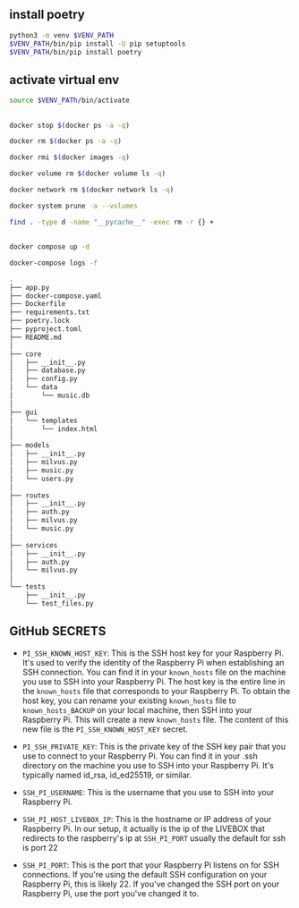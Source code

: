 ## install poetry

```bash
python3 -m venv $VENV_PATH
$VENV_PATH/bin/pip install -U pip setuptools
$VENV_PATH/bin/pip install poetry
```

## activate virtual env
```bash
source $VENV_PATh/bin/activate
```

## #####

```bash
docker stop $(docker ps -a -q)
```

```bash
docker rm $(docker ps -a -q)
```

```bash
docker rmi $(docker images -q)
```

```bash
docker volume rm $(docker volume ls -q)
```

```bash
docker network rm $(docker network ls -q)
```

```bash
docker system prune -a --volumes
```

```bash
find . -type d -name "__pycache__" -exec rm -r {} +
```
 
## ######

```bash
docker compose up -d
```

```bash
docker-compose logs -f
```


```bash
.
├── app.py
├── docker-compose.yaml
├── Dockerfile
├── requirements.txt
├── poetry.lock
├── pyproject.toml
├── README.md
│
├── core
│   ├── __init__.py
│   ├── database.py
│   ├── config.py
│   └── data
│       └── music.db
│
├── gui
│   └── templates
│       └── index.html
│
├── models
│   ├── __init__.py
│   ├── milvus.py
│   ├── music.py
│   └── users.py
│
├── routes
│   ├── __init__.py
│   ├── auth.py
│   ├── milvus.py
│   └── music.py
│
├── services
│   ├── __init__.py
│   ├── auth.py
│   └── milvus.py
│
└── tests
    ├── __init__.py
    └── test_files.py
```


## GitHub SECRETS

- `PI_SSH_KNOWN_HOST_KEY`: This is the SSH host key for your Raspberry Pi. It's used to verify the identity of the Raspberry Pi when establishing an SSH connection. You can find it in your `known_hosts` file on the machine you use to SSH into your Raspberry Pi. The host key is the entire line in the `known_hosts` file that corresponds to your Raspberry Pi.
To obtain the host key, you can rename your existing `known_hosts` file to `known_hosts_BACKUP` on your local machine, then SSH into your Raspberry Pi. This will create a new `known_hosts` file. The content of this new file is the `PI_SSH_KNOWN_HOST_KEY` secret.

- `PI_SSH_PRIVATE_KEY`: This is the private key of the SSH key pair that you use to connect to your Raspberry Pi. You can find it in your .ssh directory on the machine you use to SSH into your Raspberry Pi. It's typically named id_rsa, id_ed25519, or similar.

- `SSH_PI_USERNAME`: This is the username that you use to SSH into your Raspberry Pi. 

- `SSH_PI_HOST_LIVEBOX_IP`: This is the hostname or IP address of your Raspberry Pi. In our setup, it actually is the ip of the LIVEBOX that redirects to the raspberry's ip at `SSH_PI_PORT` usually the default for ssh is port 22

- `SSH_PI_PORT`: This is the port that your Raspberry Pi listens on for SSH connections. If you're using the default SSH configuration on your Raspberry Pi, this is likely 22. If you've changed the SSH port on your Raspberry Pi, use the port you've changed it to.